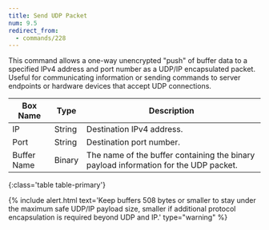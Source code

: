 ```yaml
---
title: Send UDP Packet
num: 9.5
redirect_from:
  - commands/228
---
```


This command allows a one-way unencrypted "push" of buffer data to a specified IPv4 address and port number as a UDP/IP encapsulated packet.\
Useful for communicating information or sending commands to server endpoints or hardware devices that accept UDP connections.

| Box Name | Type | Description | 
|-------|--------|--------
|IP|String|Destination IPv4 address.
|Port|String|Destination port number. 
|Buffer Name|Binary|The name of the buffer containing the binary payload information for the UDP packet.
{:class='table table-primary'}

{% include alert.html text='Keep buffers 508 bytes or smaller to stay under the maximum safe UDP/IP payload size, smaller if additional protocol encapsulation is required beyond UDP and IP.' type="warning" %}







